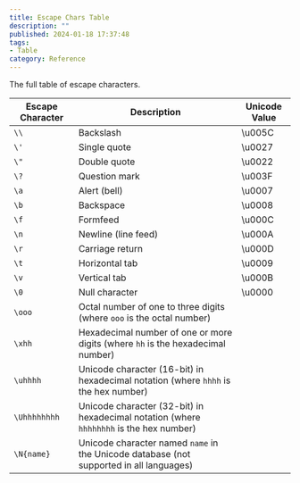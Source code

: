```yaml
---
title: Escape Chars Table
description: ""
published: 2024-01-18 17:37:48
tags:
- Table
category: Reference
---
```


The full table of escape characters.

<!--more-->


| Escape Character | Description                                                                             | Unicode Value |
| ---------------- | --------------------------------------------------------------------------------------- | ------------- |
| `\\`             | Backslash                                                                               | \u005C        |
| `\'`             | Single quote                                                                            | \u0027        |
| `\"`             | Double quote                                                                            | \u0022        |
| `\?`             | Question mark                                                                           | \u003F        |
| `\a`             | Alert (bell)                                                                            | \u0007        |
| `\b`             | Backspace                                                                               | \u0008        |
| `\f`             | Formfeed                                                                                | \u000C        |
| `\n`             | Newline (line feed)                                                                     | \u000A        |
| `\r`             | Carriage return                                                                         | \u000D        |
| `\t`             | Horizontal tab                                                                          | \u0009        |
| `\v`             | Vertical tab                                                                            | \u000B        |
| `\0`             | Null character                                                                          | \u0000        |
| `\ooo`           | Octal number of one to three digits (where `ooo` is the octal number)                   |
| `\xhh`           | Hexadecimal number of one or more digits (where `hh` is the hexadecimal number)         |
| `\uhhhh`         | Unicode character (16-bit) in hexadecimal notation (where `hhhh` is the hex number)     |
| `\Uhhhhhhhh`     | Unicode character (32-bit) in hexadecimal notation (where `hhhhhhhh` is the hex number) |
| `\N{name}`       | Unicode character named `name` in the Unicode database (not supported in all languages) |
